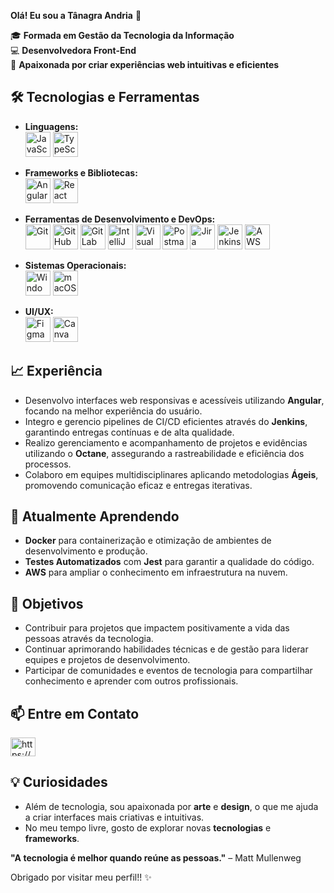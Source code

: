 **Olá! Eu sou a Tânagra Andria** 👋

🎓 **Formada em Gestão da Tecnologia da Informação**  
💻 **Desenvolvedora Front-End**  
🚀 **Apaixonada por criar experiências web intuitivas e eficientes**

## 🛠 Tecnologias e Ferramentas

- **Linguagens:**  
  <img src="https://user-images.githubusercontent.com/25181517/117447155-6a868a00-af3d-11eb-9cfe-245df15c9f3f.png" alt="JavaScript" width="40" height="40"/>
  <img src="https://user-images.githubusercontent.com/25181517/183890598-19a0ac2d-e88a-4005-a8df-1ee36782fde1.png" alt="TypeScript" width="40" height="40"/>

- **Frameworks e Bibliotecas:**  
  <img src="https://user-images.githubusercontent.com/25181517/183890595-779a7e64-3f43-4634-bad2-eceef4e80268.png" alt="Angular" width="40" height="40"/>
  <img src="https://user-images.githubusercontent.com/25181517/183897015-94a058a6-b86e-4e42-a37f-bf92061753e5.png" alt="React" width="40" height="40"/>

- **Ferramentas de Desenvolvimento e DevOps:**  
  <img src="https://user-images.githubusercontent.com/25181517/192108372-f71d70ac-7ae6-4c0d-8395-51d8870c2ef0.png" alt="Git" width="40" height="40"/>
  <img src="https://user-images.githubusercontent.com/25181517/192108374-8da61ba1-99ec-41d7-80b8-fb2f7c0a4948.png" alt="GitHub" width="40" height="40"/>
  <img src="https://user-images.githubusercontent.com/25181517/192108376-c675d39b-90f6-4073-bde6-5a9291644657.png" alt="GitLab" width="40" height="40"/>
  <img src="https://user-images.githubusercontent.com/25181517/192108890-200809d1-439c-4e23-90d3-b090cf9a4eea.png" alt="IntelliJ" width="40" height="40"/>
  <img src="https://user-images.githubusercontent.com/25181517/192108891-d86b6220-e232-423a-bf5f-90903e6887c3.png" alt="Visual Studio Code" width="40" height="40"/>
  <img src="https://user-images.githubusercontent.com/25181517/192109061-e138ca71-337c-4019-8d42-4792fdaa7128.png" alt="Postman" width="40" height="40"/>
  <img src="https://user-images.githubusercontent.com/25181517/183912952-83784e94-629d-4c34-a961-ae2ae795b662.png" alt="Jira" width="40" height="40"/>
  <img src="https://user-images.githubusercontent.com/25181517/179090274-733373ef-3b59-4f28-9ecb-244bea700932.png" alt="Jenkins" width="40" height="40"/>
  <img src="https://user-images.githubusercontent.com/25181517/183896132-54262f2e-6d98-41e3-8888-e40ab5a17326.png" alt="AWS" width="40" height="40"/>

- **Sistemas Operacionais:**  
  <img src="https://user-images.githubusercontent.com/25181517/186884150-05e9ff6d-340e-4802-9533-2c3f02363ee3.png" alt="Windows" width="40" height="40"/>
  <img src="https://user-images.githubusercontent.com/25181517/186884152-ae609cca-8cf1-4175-8d60-1ce1fa078ca2.png" alt="macOS" width="40" height="40"/>

- **UI/UX:**  
  <img src="https://user-images.githubusercontent.com/25181517/189715289-df3ee512-6eca-463f-a0f4-c10d94a06b2f.png" alt="Figma" width="40" height="40"/>
  <img src="https://github-production-user-asset-6210df.s3.amazonaws.com/136815194/253220886-02494c7c-de6a-43a6-9293-6369696842ed.png" alt="Canva" width="40" height="40"/>

## 📈 Experiência

- Desenvolvo interfaces web responsivas e acessíveis utilizando **Angular**, focando na melhor experiência do usuário.
- Integro e gerencio pipelines de CI/CD eficientes através do **Jenkins**, garantindo entregas contínuas e de alta qualidade.
- Realizo gerenciamento e acompanhamento de projetos e evidências utilizando o **Octane**, assegurando a rastreabilidade e eficiência dos processos.
- Colaboro em equipes multidisciplinares aplicando metodologias **Ágeis**, promovendo comunicação eficaz e entregas iterativas.

## 🌱 Atualmente Aprendendo

- **Docker** para containerização e otimização de ambientes de desenvolvimento e produção.
- **Testes Automatizados** com **Jest** para garantir a qualidade do código.
- **AWS** para ampliar o conhecimento em infraestrutura na nuvem.

## 🎯 Objetivos

- Contribuir para projetos que impactem positivamente a vida das pessoas através da tecnologia.
- Continuar aprimorando habilidades técnicas e de gestão para liderar equipes e projetos de desenvolvimento.
- Participar de comunidades e eventos de tecnologia para compartilhar conhecimento e aprender com outros profissionais.

## 📫 Entre em Contato

<a href="https://www.linkedin.com/in/tanagraandria" target="blank"><img align="center" src="https://cdn.jsdelivr.net/npm/simple-icons@3.0.1/icons/linkedin.svg" alt="https://www.linkedin.com/in/tanagraandria" height="30" width="40" /></a>

## 💡 Curiosidades

- Além de tecnologia, sou apaixonada por **arte** e **design**, o que me ajuda a criar interfaces mais criativas e intuitivas.
- No meu tempo livre, gosto de explorar novas **tecnologias** e **frameworks**.

**"A tecnologia é melhor quando reúne as pessoas."** – Matt Mullenweg

Obrigado por visitar meu perfil!! ✨
